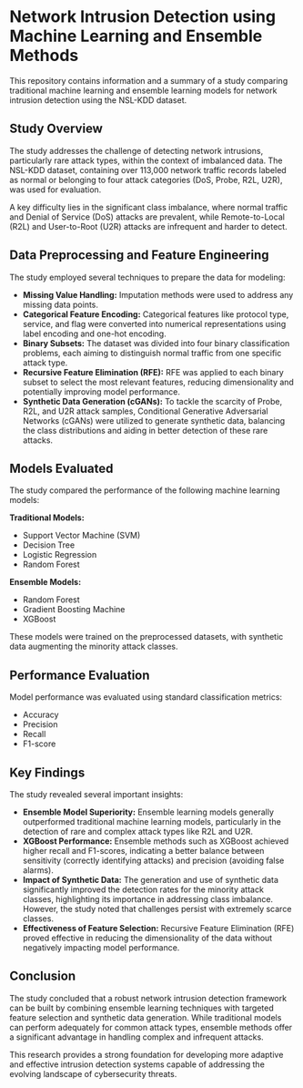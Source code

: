 # Network Intrusion Detection using Machine Learning and Ensemble Methods

This repository contains information and a summary of a study comparing traditional machine learning and ensemble learning models for network intrusion detection using the NSL-KDD dataset.

## Study Overview

The study addresses the challenge of detecting network intrusions, particularly rare attack types, within the context of imbalanced data. The NSL-KDD dataset, containing over 113,000 network traffic records labeled as normal or belonging to four attack categories (DoS, Probe, R2L, U2R), was used for evaluation.

A key difficulty lies in the significant class imbalance, where normal traffic and Denial of Service (DoS) attacks are prevalent, while Remote-to-Local (R2L) and User-to-Root (U2R) attacks are infrequent and harder to detect.

## Data Preprocessing and Feature Engineering

The study employed several techniques to prepare the data for modeling:

* **Missing Value Handling:** Imputation methods were used to address any missing data points.
* **Categorical Feature Encoding:** Categorical features like protocol type, service, and flag were converted into numerical representations using label encoding and one-hot encoding.
* **Binary Subsets:** The dataset was divided into four binary classification problems, each aiming to distinguish normal traffic from one specific attack type.
* **Recursive Feature Elimination (RFE):** RFE was applied to each binary subset to select the most relevant features, reducing dimensionality and potentially improving model performance.
* **Synthetic Data Generation (cGANs):** To tackle the scarcity of Probe, R2L, and U2R attack samples, Conditional Generative Adversarial Networks (cGANs) were utilized to generate synthetic data, balancing the class distributions and aiding in better detection of these rare attacks.

## Models Evaluated

The study compared the performance of the following machine learning models:

**Traditional Models:**

* Support Vector Machine (SVM)
* Decision Tree
* Logistic Regression
* Random Forest

**Ensemble Models:**

* Random Forest
* Gradient Boosting Machine
* XGBoost

These models were trained on the preprocessed datasets, with synthetic data augmenting the minority attack classes.

## Performance Evaluation

Model performance was evaluated using standard classification metrics:

* Accuracy
* Precision
* Recall
* F1-score

## Key Findings

The study revealed several important insights:

* **Ensemble Model Superiority:** Ensemble learning models generally outperformed traditional machine learning models, particularly in the detection of rare and complex attack types like R2L and U2R.
* **XGBoost Performance:** Ensemble methods such as XGBoost achieved higher recall and F1-scores, indicating a better balance between sensitivity (correctly identifying attacks) and precision (avoiding false alarms).
* **Impact of Synthetic Data:** The generation and use of synthetic data significantly improved the detection rates for the minority attack classes, highlighting its importance in addressing class imbalance. However, the study noted that challenges persist with extremely scarce classes.
* **Effectiveness of Feature Selection:** Recursive Feature Elimination (RFE) proved effective in reducing the dimensionality of the data without negatively impacting model performance.

## Conclusion

The study concluded that a robust network intrusion detection framework can be built by combining ensemble learning techniques with targeted feature selection and synthetic data generation. While traditional models can perform adequately for common attack types, ensemble methods offer a significant advantage in handling complex and infrequent attacks.

This research provides a strong foundation for developing more adaptive and effective intrusion detection systems capable of addressing the evolving landscape of cybersecurity threats.
